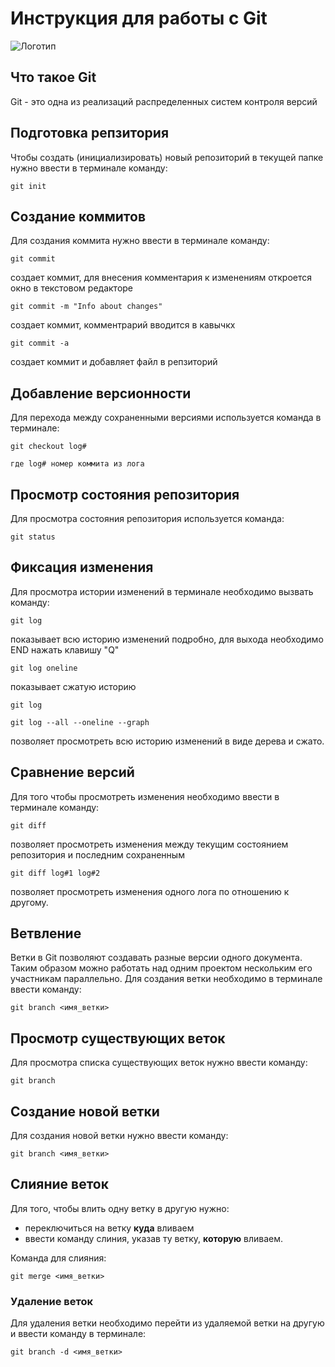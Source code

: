 # **Инструкция для работы с Git**

![Логотип](git.jpg)

## Что такое Git

Git - это одна из реализаций распределенных систем контроля версий

## Подготовка репзитория

Чтобы создать (инициализировать) новый репозиторий в текущей папке нужно ввести в терминале команду:

    git init

## Создание коммитов

Для создания коммита нужно ввести в терминале команду:

    git commit 
создает коммит, для внесения комментария к изменениям откроется окно в текстовом редакторе

    git commit -m "Info about changes"
создает коммит, комментрарий вводится в кавычкх

    git commit -a 
создает коммит и добавляет файл в репзиторий

## Добавление версионности

Для перехода между сохраненными версиями используется команда в терминале:

    git checkout log#

    где log# номер коммита из лога

## Просмотр состояния репозитория

Для просмотра состояния репозитория используется команда:

    git status

## Фиксация изменения

Для просмотра истории изменений в терминале необходимо вызвать команду:

    git log
показывает всю историю изменений подробно, для выхода необходимо END нажать клавишу "Q"

    git log oneline

показывает сжатую историю

    git log 

    git log --all --oneline --graph

позволяет просмотреть всю историю изменений в виде дерева и сжато.

## Сравнение версий

Для того чтобы просмотреть изменения необходимо ввести в терминале команду:

    git diff
позволяет просмотреть изменения между текущим состоянием репозитория и последним сохраненным

    git diff log#1 log#2

позволяет просмотреть изменения одного лога по отношению к другому.

## Ветвление

Ветки в Git позволяют создавать разные версии одного документа. Таким образом можно работать над одним проектом нескольким его участникам параллельно. Для создания ветки необходимо в терминале ввести команду:

    git branch <имя_ветки>

## Просмотр существующих веток

Для просмотра списка существующих веток нужно ввести команду:

    git branch

## Создание новой ветки

Для создания новой ветки нужно ввести команду:

    git branch <имя_ветки>

## Слияние веток

Для того, чтобы влить одну ветку в другую нужно:
- переключиться на ветку **куда** вливаем
- ввести команду слиния, указав ту ветку, **которую** вливаем.

Команда для слияния:

    git merge <имя_ветки>

### Удаление веток

Для удаления ветки необходимо перейти из удаляемой ветки на другую и ввести команду в терминале:

    git branch -d <имя_ветки>